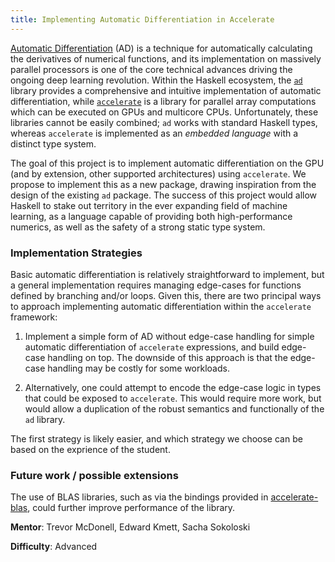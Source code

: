 ```yaml
---
title: Implementing Automatic Differentiation in Accelerate
---
```


[Automatic Differentiation][wiki-ad] (AD) is a technique for automatically
calculating the derivatives of numerical functions, and its implementation on
massively parallel processors is one of the core technical advances driving the
ongoing deep learning revolution. Within the Haskell ecosystem, the
[`ad`][hackage-ad] library provides a comprehensive and intuitive implementation
of automatic differentiation, while [`accelerate`][hackage-accelerate] is a
library for parallel array computations which can be executed on GPUs and
multicore CPUs. Unfortunately, these libraries cannot be easily combined;
`ad` works with standard Haskell types, whereas `accelerate` is implemented as
an _embedded language_ with a distinct type system.

The goal of this project is to implement automatic differentiation on
the GPU (and by extension, other supported architectures) using `accelerate`. We
propose to implement this as a new package, drawing inspiration from the design
of the existing `ad` package. The success of this project would allow Haskell to stake
out territory in the ever expanding field of machine learning, as a language
capable of providing both high-performance numerics, as well as the safety of a
strong static type system.

### Implementation Strategies

Basic automatic differentiation is relatively straightforward to implement, but
a general implementation requires managing edge-cases for functions defined by
branching and/or loops. Given this, there are two principal ways to approach
implementing automatic differentiation within the `accelerate` framework:

  1. Implement a simple form of AD without edge-case handling for simple
  automatic differentiation of `accelerate` expressions, and build edge-case
  handling on top. The downside of this approach is that the edge-case handling
  may be costly for some workloads.

  2. Alternatively, one could attempt to encode the edge-case logic in types
  that could be exposed to `accelerate`. This would require more work, but would
  allow a duplication of the robust semantics and functionally of the `ad`
  library.

The first strategy is likely easier, and which strategy we choose can be based
on the exprience of the student.

<!--
### Proposed implementation

This proposal can be broken into two largely distinct phases:

  1. Update the `ad` library to work with a vectored representation, as
     described in [ad#2]. This would enable the library functions to operate
     using more traditional array representations for the AD variables, such as
     unboxed vectors, and, in particular, should enable us to use the GPU-backed
     arrays from `accelerate`.

  2. Using this new API as a base, add any necessary functions and instances
     required to execute operations from the `ad` library using `accelerate`.
     Since `accelerate` is implemented as an embedded language, it does not
     manipulate regular Haskell data types directly. Instead, we must specify
     how manipulating the AD variables corresponds to terms in the Accelerate
     language, so that these operations can be compiled into GPU code.
-->

### Future work / possible extensions

The use of BLAS libraries, such as via the bindings provided in
[accelerate-blas][hackage-accelerate-blas], could further improve performance of
the library.

<!--
[Accelerate](https://github.com/AccelerateHS) is a domain specific language for defining abstract
array computations in Haskell, which can then be executed by different computational architectures
including parallel processors and GPUs. Automatic Differentation is a technique for taking numerical
functions and analytically computing their derivatives by careful application of the chain rule. The
Haskell library [ad](https://github.com/ekmett/ad) is a comprehensive implementation of automatic
differentation based on standard Haskell types. However, because Accelerate reimplements much of
the Haskell type ecosystem, ad cannot be applied to numerical functions based on Accelerate arrays.

The goal of this project is to implement automatic differentiation within the Accelerate framework.
The combination of massively parallel/GPU combination and automatic differentation is one of the
core technical advances which is driving the ongoing deep learning revolution, and the success of
this project would allow Haskell to stake out territory in this ever expanding area.

From the standpoint of the `ad` package, there are a couple of paths forward.

One approach would be to apply changes similar to those that would required to allow, say, the
`Data.Complex` or the quaternions from `linear` to hold and work on values computed by `accelerate`.
Out of the box, those types do a lot of branching based on the values contained in the real or
imaginary parts, but a `Data.Quaternion.Simple` could be provided that was less careful about
definedness when dividing by zero, near branch cuts, or dealing with other barely defined edge-cases.

This would allow a simple Quaternion holding accelerate expressions for the parts to compute an accelerate
expression that works with the real and imaginary parts more or less abstractly. Similarly, producing
variants of AD modes that have had the value-dependent branchy edge-case handling removed would likely
allow taking the automatic derivative of accelerate expressions. The downside is that this edge-case
handling may be significant for some workloads.

Alternatively, more work could be provided on encoding this branchy logic in a form that could be
exposed to accelerate, rather than removing it entirely. This would require more work, but would allow
duplication of the current semantics at the cost of throughput, and a more complicated embedding.
-->


**Mentor**: Trevor McDonell, Edward Kmett, Sacha Sokoloski

**Difficulty**: Advanced

[wiki-ad]:                 https://en.wikipedia.org/wiki/Automatic_differentiation
[hackage-ad]:              http://hackage.haskell.org/package/ad
[hackage-accelerate]:      http://hackage.haskell.org/package/accelerate
[hackage-accelerate-blas]: https://hackage.haskell.org/package/accelerate-blas
[ad#2]:                    https://github.com/ekmett/ad/issues/2

